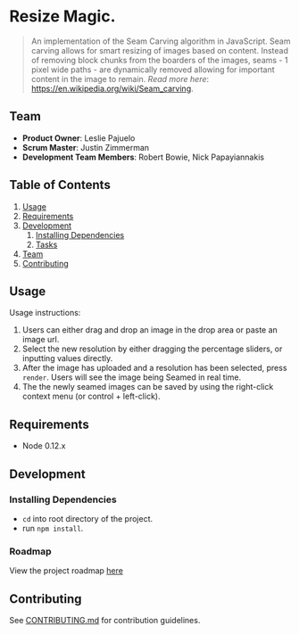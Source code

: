 # Resize Magic.

> An implementation of the Seam Carving algorithm in JavaScript. Seam carving
   allows for smart resizing of images based on content. Instead of removing 
   block chunks from the boarders of the images, seams - 1 pixel wide paths - 
   are dynamically removed allowing for important content in the image to 
   remain. _Read more here_: https://en.wikipedia.org/wiki/Seam_carving.

## Team

  - __Product Owner__: Leslie Pajuelo
  - __Scrum Master__: Justin Zimmerman
  - __Development Team Members__: Robert Bowie, Nick Papayiannakis

## Table of Contents

1. [Usage](#Usage)
1. [Requirements](#requirements)
1. [Development](#development)
    1. [Installing Dependencies](#installing-dependencies)
    1. [Tasks](#tasks)
1. [Team](#team)
1. [Contributing](#contributing)

## Usage

Usage instructions:

1. Users can either drag and drop an image in the drop area or paste an image url.
2. Select the new resolution by either dragging the percentage sliders, or inputting values directly.
3. After the image has uploaded and a resolution has been selected, press `render`. Users will see the image being Seamed in real time.
4. The the newly seamed images can be saved by using the right-click context menu (or control + left-click).

## Requirements

- Node 0.12.x

## Development

### Installing Dependencies

- `cd` into root directory of the project.
- run `npm install`.

### Roadmap

View the project roadmap [here](LINK_TO_PROJECT_ISSUES)

## Contributing

See [CONTRIBUTING.md](CONTRIBUTING.md) for contribution guidelines.
